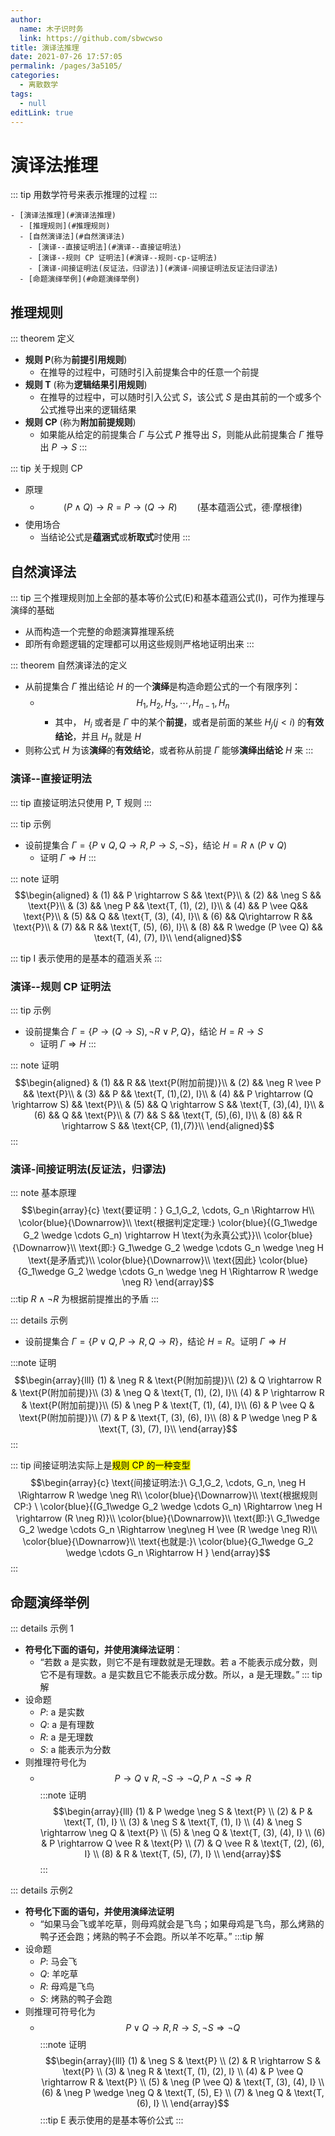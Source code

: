 ```yaml
---
author: 
  name: 木子识时务
  link: https://github.com/sbwcwso
title: 演译法推理
date: 2021-07-26 17:57:05
permalink: /pages/3a5105/
categories: 
  - 离散数学
tags: 
  - null
editLink: true
---
```


# 演译法推理

::: tip 用数学符号来表示推理的过程
:::


<!-- more -->


```markmap
- [演译法推理](#演译法推理)
  - [推理规则](#推理规则)
  - [自然演译法](#自然演译法)
    - [演译--直接证明法](#演译--直接证明法)
    - [演译--规则 CP 证明法](#演译--规则-cp-证明法)
    - [演译-间接证明法(反证法，归谬法)](#演译-间接证明法反证法归谬法)
  - [命题演绎举例](#命题演绎举例)
```

## 推理规则

::: theorem 定义
* **规则 $\text{P}$**(称为**前提引用规则**)
  * 在推导的过程中，可随时引入前提集合中的任意一个前提
* **规则 $\text{T}$** (称为**逻辑结果引用规则**)
  * 在推导的过程中，可以随时引入公式 $S$，该公式 $S$ 是由其前的一个或多个公式推导出来的逻辑结果
* **规则 $\text{CP}$** (称为**附加前提规则**)
  * 如果能从给定的前提集合 $\Gamma$ 与公式 $P$ 推导出 $S$，则能从此前提集合 $\Gamma$ 推导出 $P → S$
:::

::: tip 关于规则 CP
* 原理
  * $$(P\wedge Q) \rightarrow R = P \rightarrow (Q \rightarrow R) \qquad \text{(基本蕴涵公式，德·摩根律)}$$
* 使用场合
  * 当结论公式是**蕴涵式**或**析取式**时使用
:::

## 自然演译法

::: tip 三个推理规则加上全部的基本等价公式(E)和基本蕴涵公式(I)，可作为推理与演绎的基础
* 从而构造一个完整的命题演算推理系统
* 即所有命题逻辑的定理都可以用这些规则严格地证明出来
:::

::: theorem 自然演译法的定义
* 从前提集合 $\Gamma$ 推出结论 $H$ 的一个**演绎**是构造命题公式的一个有限序列：
  * $$H_1, H_2, H_3, \cdots, H_{n-1}, H_n$$
    * 其中， $H_i$ 或者是 $\Gamma$ 中的某个**前提**，或者是前面的某些 $H_j (j < i)$ 的**有效结论**，并且 $H_n$ 就是 $H$
* 则称公式 $H$ 为该**演绎**的**有效结论**，或者称从前提 $\Gamma$ 能够**演绎出结论** $H$ 来
:::


### 演译--直接证明法

::: tip 直接证明法只使用 P, T 规则
:::


::: tip 示例
* 设前提集合 $\Gamma = \{P ∨ Q, Q → R, P → S, ¬S\}$，结论 $H = R ∧ (P ∨ Q)$
  * 证明 $\Gamma ⇒ H$
:::

::: note 证明
$$\begin{aligned}
& (1) && P \rightarrow S && \text{P}\\
& (2) && \neg S && \text{P}\\
& (3) && \neg P && \text{T, (1), (2), I}\\
& (4) && P \vee Q&& \text{P}\\
& (5) && Q && \text{T, (3), (4), I}\\
& (6) && Q\rightarrow R && \text{P}\\
& (7) && R && \text{T, (5), (6), I}\\
& (8) && R \wedge (P \vee Q) && \text{T, (4), (7), I}\\
\end{aligned}$$


::: tip
$\text{I}$ 表示使用的是基本的蕴涵关系
:::



### 演译--规则 CP 证明法

::: tip 示例
* 设前提集合 $\Gamma = \{P → (Q → S), ¬R ∨ P, Q\}$，结论 $H = R → S$
  * 证明 $\Gamma ⇒ H$
:::

::: note 证明
$$\begin{aligned}
& (1) && R && \text{P(附加前提)}\\
& (2) && \neg R \vee P && \text{P}\\
& (3) && P && \text{T, (1),(2), I}\\
& (4) && P \rightarrow (Q \rightarrow S) && \text{P}\\
& (5) && Q \rightarrow S && \text{T, (3),(4), I}\\
& (6) && Q && \text{P}\\
& (7) && S && \text{T, (5),(6), I}\\
& (8) && R \rightarrow S && \text{CP, (1),(7)}\\
\end{aligned}$$
:::

### 演译-间接证明法(反证法，归谬法)

::: note 基本原理
$$\begin{array}{c}
\text{要证明：} G_1,G_2, \cdots, G_n \Rightarrow H\\
\color{blue}{\Downarrow}\\
\text{根据判定定理:} \color{blue}{(G_1\wedge G_2 \wedge \cdots G_n) \rightarrow H \text{为永真公式}}\\
\color{blue}{\Downarrow}\\
\text{即:} G_1\wedge G_2 \wedge \cdots G_n \wedge \neg H \text{是矛盾式}\\
\color{blue}{\Downarrow}\\
\text{因此} \color{blue}{G_1\wedge G_2 \wedge \cdots G_n \wedge \neg H \Rightarrow R \wedge \neg R}
\end{array}$$
:::tip
$R \wedge \neg R$ 为根据前提推出的予盾
:::

::: details 示例
* 设前提集合 $\Gamma = \{P ∨ Q, P → R, Q → R\}$，结论 $H = R$。证明 $\Gamma ⇒ H$

:::note 证明
$$\begin{array}{lll}
(1) & \neg R & \text{P(附加前提)}\\
(2) & Q \rightarrow R & \text{P(附加前提)}\\
(3) & \neg Q & \text{T, (1), (2), I}\\
(4) & P \rightarrow R & \text{P(附加前提)}\\
(5) & \neg P & \text{T, (1), (4), I}\\
(6) & P \vee Q & \text{P(附加前提)}\\
(7) & P & \text{T, (3), (6), I}\\
(8) & P \wedge \neg P & \text{T, (3), (7), I}\\
\end{array}$$
:::

::: tip 间接证明法实际上是<mark class='c3'>规则 CP 的一种变型</mark>
$$\begin{array}{c}
\text{间接证明法:}\ G_1,G_2, \cdots, G_n, \neg H \Rightarrow R \wedge \neg R\\
\color{blue}{\Downarrow}\\
\text{根据规则 CP:} \ \color{blue}{(G_1\wedge G_2 \wedge \cdots G_n) \Rightarrow \neg H \rightarrow (R \neg R)}\\
\color{blue}{\Downarrow}\\
\text{即:}\ G_1\wedge G_2 \wedge \cdots G_n \Rightarrow \neg\neg H \vee (R \wedge \neg R)\\
\color{blue}{\Downarrow}\\
\text{也就是:}\ \color{blue}{G_1\wedge G_2 \wedge \cdots G_n \Rightarrow  H }
\end{array}$$
:::

## 命题演绎举例

::: details 示例 1
* **符号化下面的语句，并使用演绎法证明**：
  * “若数 a 是实数，则它不是有理数就是无理数。若 a 不能表示成分数，则它不是有理数。a 是实数且它不能表示成分数。所以，a 是无理数。”
::: tip 解
* 设命题
  * $P$: a 是实数
  * $Q$: a 是有理数
  * $R$: a 是无理数
  * $S$: a 能表示为分数
* 则推理符号化为
  * $$P \rightarrow Q \vee R, \neg S\rightarrow \neg Q, P \wedge \neg S \Rightarrow R$$
:::note 证明
$$\begin{array}{lll}
(1) & P \wedge \neg S & \text{P} \\
(2) & P & \text{T, (1), I} \\
(3) & \neg S & \text{T, (1), I} \\
(4) & \neg S \rightarrow \neg Q & \text{P} \\
(5) & \neg Q & \text{T, (3), (4), I} \\
(6) & P \rightarrow Q \vee R & \text{P} \\
(7) & Q \vee R & \text{T, (2), (6), I} \\
(8) & R & \text{T, (5), (7), I} \\
\end{array}$$
:::

::: details 示例2
* **符号化下面的语句，并使用演绎法证明**
  * “如果马会飞或羊吃草，则母鸡就会是飞鸟；如果母鸡是飞鸟，那么烤熟的鸭子还会跑；烤熟的鸭子不会跑。所以羊不吃草。”
:::tip 解
* 设命题
  * $P$: 马会飞
  * $Q$: 羊吃草
  * $R$: 母鸡是飞鸟
  * $S$: 烤熟的鸭子会跑
* 则推理可符号化为
  * $$P \vee Q \rightarrow R, R \rightarrow S, \neg S \Rightarrow \neg Q$$
:::note 证明
$$\begin{array}{lll}
(1) & \neg S & \text{P} \\
(2) & R \rightarrow S & \text{P} \\
(3) & \neg R & \text{T, (1), (2), I} \\
(4) & P \vee Q \rightarrow R & \text{P} \\
(5) & \neg (P \vee Q) & \text{T, (3), (4), I} \\
(6) & \neg P \wedge \neg Q & \text{T, (5), E} \\
(7) & \neg Q & \text{T, (6), I} \\
\end{array}$$
:::tip E 表示使用的是基本等价公式
:::
